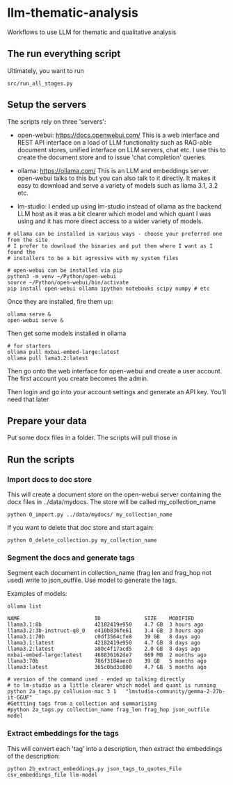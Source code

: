 # llm-thematic-analysis
Workflows to use LLM for thematic and qualitative analysis

## The run everything script

Ultimately, you want to run

```
src/run_all_stages.py
```

## Setup the servers

The scripts rely on three 'servers': 

* open-webui: https://docs.openwebui.com/
  This is a web interface and REST API interface on a load of LLM functionality such as RAG-able document stores, unified interface on LLM servers, chat etc.
  I use this to create the document store and to issue 'chat completion' queries

* ollama: https://ollama.com/
  This is an LLM and embeddings server. open-webui talks to this but you can also talk to it directly. 
  It makes it easy to download and serve a variety of models such as llama 3.1, 3.2 etc.

* lm-studio: I ended up using lm-studio instead of ollama as the backend LLM host as it was a bit clearer which model and which quant I was using and it has more direct access to a wider variety of models.


```
# ollama can be installed in various ways - choose your preferred one from the site
# I prefer to download the binaries and put them where I want as I found the
# installers to be a bit agressive with my system files

# open-webui can be installed via pip
python3 -m venv ~/Python/open-webui
source ~/Python/open-webui/bin/activate
pip install open-webui ollama ipython notebooks scipy numpy # etc
```

Once they are installed, fire them up:

```
ollama serve &
open-webui serve &
```
Then get some models installed in ollama

```
# for starters
ollama pull mxbai-embed-large:latest
ollama pull lama3.2:latest
```

Then go onto the web interface for open-webui and create a user account. The first account you create becomes the admin. 

Then login and go into your account settings and generate an API key. You'll need that later

## Prepare your data

Put some docx files in a folder. The scripts will pull those in

## Run the scripts

### Import docs to doc store

This will create a document store on the open-webui server containing the docx files in ../data/mydocs. 
The store will be called my_collection_name

```
python 0_import.py ../data/mydocs/ my_collection_name
```
If you want to delete that doc store and start again:

```
python 0_delete_collection.py my_collection_name
```

### Segment the docs and generate tags

Segment each document in collection_name (frag len and frag_hop not used) write to json_outfile. Use model to generate the tags. 

Examples of models:

```
ollama list 

NAME                     	ID          	SIZE  	MODIFIED     
llama3.1:8b              	42182419e950	4.7 GB	3 hours ago 	
llama3.2:3b-instruct-q8_0	e410b836fe61	3.4 GB	3 hours ago 	
llama3.1:70b             	c0df3564cfe8	39 GB 	8 days ago  	
llama3.1:latest          	42182419e950	4.7 GB	8 days ago  	
llama3.2:latest          	a80c4f17acd5	2.0 GB	8 days ago  	
mxbai-embed-large:latest 	468836162de7	669 MB	2 months ago	
llama3:70b               	786f3184aec0	39 GB 	5 months ago	
llama3:latest            	365c0bd3c000	4.7 GB	5 months ago
```

```
# version of the command used - ended up talking directly
# to lm-studio as a little clearer which model and quant is running 
python 2a_tags.py collusion-mac 3 1   "lmstudio-community/gemma-2-27b-it-GGUF"
#Gettting tags from a collection and summarising
#python 2a_tags.py collection_name frag_len frag_hop json_outfile model
```

### Extract embeddings for the tags

This will convert each 'tag' into a description, then extract the embeddings of the description:

```
python 2b_extract_embeddings.py json_tags_to_quotes_File csv_embeddings_file llm-model
```

